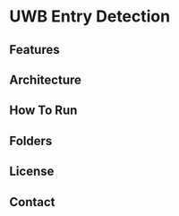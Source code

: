 # UWB Entry Detection

## Features

## Architecture

## How To Run

## Folders

## License

## Contact

